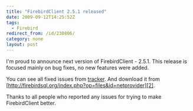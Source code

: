 ```yaml
---
title: "FirebirdClient 2.5.1 released"
date: 2009-09-12T14:25:52Z
tags:
  - Firebird
redirect_from: /id/230806/
category: none
layout: post
---
```

I'm proud to announce next version of FirebirdClient - 2.5.1. This release is focused mainly on bug fixes, no new features were added.

You can see all fixed issues from [tracker][1]. And download it from [http://firebirdsql.org/index.php?op=files&id=netprovider][2].

Thanks to all people who reported any issues for trying to make FirebirdClient better.

[1]: http://tracker.firebirdsql.org/sr/jira.issueviews:searchrequest-printable/temp/SearchRequest.html?&pid=10003&fixfor=10360&sorter/field=issuekey&sorter/order=DESC&tempMax=1000
[2]: http://firebirdsql.org/index.php?op=files&id=netprovider